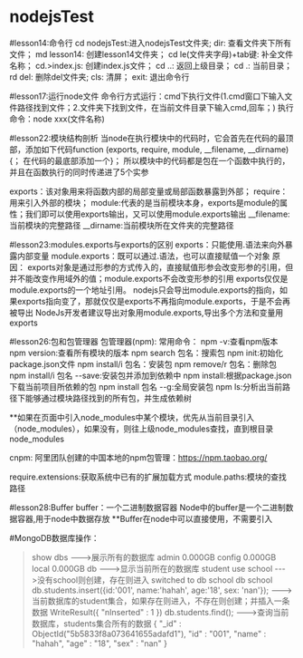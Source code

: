 # nodejsTest
#lesson14:命令行
cd nodejsTest:进入nodejsTest文件夹;
dir: 查看文件夹下所有文件；
md lesson14: 创建lesson14文件夹；
cd le(文件夹字母)+tab键: 补全文件名称；
cd.>index.js: 创建index.js文件；
cd ..: 返回上级目录；
cd .: 当前目录；
rd del: 删除del文件夹;
cls: 清屏；
exit: 退出命令行

#lesson17:运行node文件
命令行方式运行：cmd下执行文件(1.cmd窗口下输入文件路径找到文件；2.文件夹下找到文件，在当前文件目录下输入cmd,回车；)
执行命令：node xxx(文件名称)

#lesson22:模块结构剖析
当node在执行模块中的代码时，它会首先在代码的最顶部，添加如下代码function (exports, require, module, __filename, __dirname) {；
在代码的最底部添加一个}；
所以模块中的代码都是包在一个函数中执行的，并且在函数执行的同时传递进了5个实参

exports：该对象用来将函数内部的局部变量或局部函数暴露到外部；
require：用来引入外部的模块；
module:代表的是当前模块本身，exports是module的属性；我们即可以使用exports输出，又可以使用module.exports输出
__filename:当前模块的完整路径
__dirname:当前模块所在文件夹的完整路径

#lesson23:modules.exports与exports的区别
exports：只能使用.语法来向外暴露内部变量
module.exports：既可以通过.语法，也可以直接赋值一个对象
原因：
exports对象是通过形参的方式传入的，直接赋值形参会改变形参的引用，但并不能改变作用域外的值；module.exports不会改变形参的引用
exports仅仅是module.exports的一个地址引用。
nodejs只会导出module.exports的指向，如果exports指向变了，那就仅仅是exports不再指向module.exports，于是不会再被导出
NodeJs开发者建议导出对象用module.exports,导出多个方法和变量用exports

#lesson26:包和包管理器
包管理器(npm):
常用命令：
npm -v:查看npm版本
npm version:查看所有模块的版本
npm search 包名：搜索包
npm init:初始化package.json文件
npm install/i 包名：安装包
npm remove/r 包名：删除包
npm install/i 包名 --save:安装包并添加到依赖中
npm install:根据package.json下载当前项目所依赖的包
npm install 包名 --g:全局安装包
npm ls:分析出当前路径下能够通过模块路径找到的所有包，并生成依赖树

**如果在页面中引入node_modules中某个模块，优先从当前目录引入（node_modules），如果没有，则往上级node_modules查找，直到根目录node_modules

cnpm: 阿里团队创建的中国本地的npm包管理：https://npm.taobao.org/

require.extensions:获取系统中已有的扩展加载方式
module.paths:模块的查找路径

#lesson28:Buffer
buffer：一个二进制数据容器
Node中的buffer是一个二进制数据容器,用于node中数据存放
**Buffer在node中可以直接使用，不需要引入


#MongoDB数据库操作：
> show dbs                                                            --->展示所有的数据库
admin   0.000GB
config  0.000GB
local   0.000GB
> db                                                                  --->显示当前所在的数据库
student
> use school                                                          --->没有school则创建，存在则进入
switched to db school
> db
school
> db.students.insert({id:'001', name:'hahah', age:'18', sex: 'nan'}); --->当前数据库的student集合，如果存在则进入，不存在则创建；并插入一条数据
WriteResult({ "nInserted" : 1 })
> db.students.find();                                                 --->查询当前数据库，students集合所有的数据
{ "_id" : ObjectId("5b5833f8a073641655adafd1"), "id" : "001", "name" : "hahah",
"age" : "18", "sex" : "nan" }




